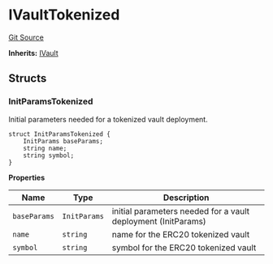 # IVaultTokenized
[Git Source](https://github.com/symbioticfi/core/blob/f05307516bbf31fe6a8fa180eab4a8d7068a66a2/src/interfaces/vault/IVaultTokenized.sol)

**Inherits:**
[IVault](/Users/andreikorokhov/symbiotic/core/docs/autogen/src/src/interfaces/vault/IVault.sol/interface.IVault.md)


## Structs
### InitParamsTokenized
Initial parameters needed for a tokenized vault deployment.


```solidity
struct InitParamsTokenized {
    InitParams baseParams;
    string name;
    string symbol;
}
```

**Properties**

|Name|Type|Description|
|----|----|-----------|
|`baseParams`|`InitParams`|initial parameters needed for a vault deployment (InitParams)|
|`name`|`string`|name for the ERC20 tokenized vault|
|`symbol`|`string`|symbol for the ERC20 tokenized vault|

